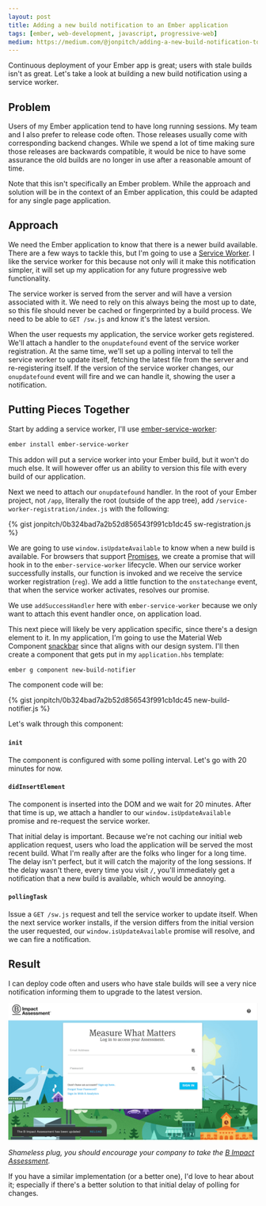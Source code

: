 ```yaml
---
layout: post
title: Adding a new build notification to an Ember application
tags: [ember, web-development, javascript, progressive-web]
medium: https://medium.com/@jonpitch/adding-a-new-build-notification-to-an-ember-application-c657211289f6
---
```


Continuous deployment of your Ember app is great; users with stale builds isn't as great. Let's take a look at building a new build notification using a service worker.
<!--more-->

## Problem
Users of my Ember application tend to have long running sessions. My team and I also prefer to release code often. Those releases usually come with corresponding backend changes. While we spend a lot of time making sure those releases are backwards compatible, it would be nice to have some assurance the old builds are no longer in use after a reasonable amount of time.

Note that this isn't specifically an Ember problem. While the approach and solution will be in the context of an Ember application, this could be adapted for any single page application.

## Approach
We need the Ember application to know that there is a newer build available. There are a few ways to tackle this, but I'm going to use a [Service Worker](https://developers.google.com/web/fundamentals/primers/service-workers/). I like the service worker for this because not only will it make this notification simpler, it will set up my application for any future progressive web functionality.

The service worker is served from the server and will have a version associated with it. We need to rely on this always being the most up to date, so this file should never be cached or fingerprinted by a build process. We need to be able to `GET /sw.js` and know it's the latest version.

When the user requests my application, the service worker gets registered. We'll attach a handler to the `onupdatefound` event of the service worker registration. At the same time, we'll set up a polling interval to tell the service worker to update itself, fetching the latest file from the server and re-registering itself. If the version of the service worker changes, our `onupdatefound` event will fire and we can handle it, showing the user a notification.

## Putting Pieces Together
Start by adding a service worker, I'll use [ember-service-worker](https://github.com/DockYard/ember-service-worker):

```bash
ember install ember-service-worker
```

This addon will put a service worker into your Ember build, but it won't do much else. It will however offer us an ability to version this file with every build of our application.

Next we need to attach our `onupdatefound` handler. In the root of your Ember project, not `/app`, literally the root (outside of the app tree), add `/service-worker-registration/index.js` with the following:

{% gist jonpitch/0b324bad7a2b52d856543f991cb1dc45 sw-registration.js %}

We are going to use `window.isUpdateAvailable` to know when a new build is available. For browsers that support [Promises](https://caniuse.com/#search=Promise), we create a promise that will hook in to the `ember-service-worker` lifecycle. When our service worker successfully installs, our function is invoked and we receive the service worker registration (`reg`). We add a little function to the `onstatechange` event, that when the service worker activates, resolves our promise.

We use `addSuccessHandler` here with `ember-service-worker` because we only want to attach this event handler once, on application load.

This next piece will likely be very application specific, since there's a design element to it. In my application, I'm going to use the Material Web Component [snackbar](https://material.io/develop/web/components/snackbars/) since that aligns with our design system. I'll then create a component that gets put in my `application.hbs` template:

```bash
ember g component new-build-notifier
```

The component code will be:

{% gist jonpitch/0b324bad7a2b52d856543f991cb1dc45 new-build-notifier.js %}

Let's walk through this component:

#### `init`
The component is configured with some polling interval. Let's go with 20 minutes for now.

#### `didInsertElement`
The component is inserted into the DOM and we wait for 20 minutes. After that time is up, we attach a handler to our `window.isUpdateAvailable` promise and re-request the service worker.

That initial delay is important. Because we're not caching our initial web application request, users who load the application will be served the most recent build. What I'm really after are the folks who linger for a long time. The delay isn't perfect, but it will catch the majority of the long sessions. If the delay wasn't there, every time you visit `/`, you'll immediately get a notification that a new build is available, which would be annoying.

#### `pollingTask`
Issue a `GET /sw.js` request and tell the service worker to update itself. When the next service worker installs, if the version differs from the initial version the user requested, our `window.isUpdateAvailable` promise will resolve, and we can fire a notification.

## Result
I can deploy code often and users who have stale builds will see a very nice notification informing them to upgrade to the latest version.

![new build notification](/public/img/posts/20190926/new-build-notifier.png "new build notification")

_Shameless plug, you should encourage your company to take the [B Impact Assessment](https://app.bimpactassessment.net)._

If you have a similar implementation (or a better one), I'd love to hear about it; especially if there's a better solution to that initial delay of polling for changes.